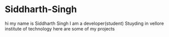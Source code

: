 # Siddharth-Singh
hi my name is Siddharth Singh I am a developer(student) Stuyding in vellore institute of technology
here are some of my projects 
